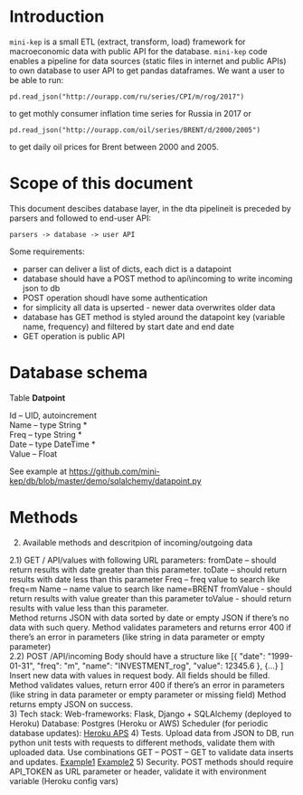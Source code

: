 
Introduction 
============

```mini-kep``` is a small ETL (extract, transform, load) framework for macroeconomic data with public API for the database.
```mini-kep``` code enables a pipeline for data sources (static files in internet and public APIs) to own database to user API to 
get pandas dataframes. We want a user to be able to run:
```
pd.read_json("http://ourapp.com/ru/series/CPI/m/rog/2017")
```
to get mothly consumer inflation time series for Russia in 2017 or 
```
pd.read_json("http://ourapp.com/oil/series/BRENT/d/2000/2005") 
```
to get daily oil prices for Brent between 2000 and 2005.


Scope of this document
======================

This document descibes database layer, in the dta pipelineit is preceded by parsers and followed to end-user API:
```
parsers -> database -> user API
```

Some requirements:
- parser can deliver a list of dicts, each dict is a datapoint
- database should have a POST method to api\incoming to write incoming json to db
- POST operation shoudl have some authentication
- for simplicity all data is upserted - newer data overwrites older data
- database has GET method is styled around the datapoint key (variable name, frequency) and filtered by start date and end date
- GET operation is public API

Database schema
===============

Table **Datpoint**

Id – UID, autoincrement  
Name – type String \*  
Freq – type String \*  
Date – type DateTime \*  
Value – Float  

See example at <https://github.com/mini-kep/db/blob/master/demo/sqlalchemy/datapoint.py>

Methods
=======

2)	Available methods and descritpion of incoming/outgoing data


2.1)	GET / API/values with following URL parameters:
fromDate – should return results with date greater than this parameter.
toDate – should return results with date less than this parameter
Freq – freq value to search like freq=m
Name – name value to search like name=BRENT
fromValue - should return results with value greater than this parameter
toValue - should return results with value less than this parameter. <br>
Method returns JSON with data sorted by date or empty JSON if there’s no data with such query.
Method validates parameters and returns error 400 if there’s an error in parameters (like string in data parameter or empty parameter) <br>
2.2)	POST /API/incoming
Body should have a structure like
    [{
        "date": "1999-01-31",
        "freq": "m",
        "name": "INVESTMENT_rog",
        "value": 12345.6
    },
    {...} 
    ]
<br>Insert new data with values in request body.
All fields should be filled.
Method validates values, return error 400 if there’s an error in parameters (like string in data parameter or empty parameter or missing field)
Method returns empty JSON on success.<br>
3)	Tech stack:
Web-frameworks: Flask, Django + SQLAlchemy (deployed to Heroku)
Database: Postgres (Heroku or AWS)
Scheduler (for periodic database updates): [Heroku APS](https://devcenter.heroku.com/articles/clock-processes-python)
4)	Tests.
Upload data from JSON to DB, run python unit tests with requests to different methods, validate them with uploaded data.
Use combinations GET – POST – GET to validate data inserts and updates.
[Example1](https://github.com/mini-kep/db/blob/master/demo/sqlalchemy/tests/test_clientdb_demo.py)
[Example2](https://github.com/mini-kep/full-app/blob/master/datapoint/tests.py)
5)	Security.
POST methods should require API_TOKEN as URL parameter or header, validate it with environment variable (Heroku config vars)
